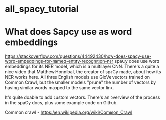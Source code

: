 # all_spacy_tutorial

# What does Sapcy use as word embeddings
https://stackoverflow.com/questions/44492430/how-does-spacy-use-word-embeddings-for-named-entity-recognition-ner
spaCy does use word embeddings for its NER model, which is a multilayer CNN. 
There's a quite a nice video that Matthew Honnibal, the creator of spaCy made, about how its NER works here.
All three English models use GloVe vectors trained on Common Crawl,
 but the smaller models "prune" the number of vectors by having similar words mapped to the same vector link.

It's quite doable to add custom vectors. 
There's an overview of the process in the spaCy docs, plus some example code on Github.

Common crawl - https://en.wikipedia.org/wiki/Common_Crawl
